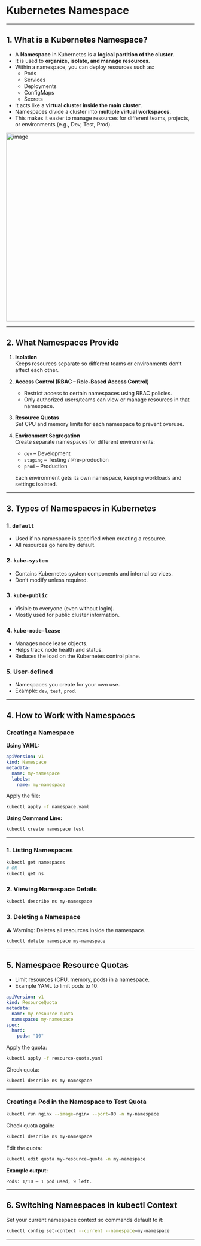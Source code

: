 # Kubernetes Namespace

---

## 1. What is a Kubernetes Namespace?

- A **Namespace** in Kubernetes is a **logical partition of the cluster**.  
- It is used to **organize, isolate, and manage resources**.  
- Within a namespace, you can deploy resources such as:
  - Pods
  - Services
  - Deployments
  - ConfigMaps
  - Secrets
- It acts like a **virtual cluster inside the main cluster**.  
- Namespaces divide a cluster into **multiple virtual workspaces**.  
- This makes it easier to manage resources for different teams, projects, or environments (e.g., Dev, Test, Prod).
  
<img width="995" height="504" alt="image" src="https://github.com/user-attachments/assets/7cf07ae3-0fed-46ae-98bf-4af5660138c9" />

---

## 2. What Namespaces Provide

1. **Isolation**  
   Keeps resources separate so different teams or environments don’t affect each other.  

2. **Access Control (RBAC – Role-Based Access Control)**  
   - Restrict access to certain namespaces using RBAC policies.  
   - Only authorized users/teams can view or manage resources in that namespace.  

3. **Resource Quotas**  
   Set CPU and memory limits for each namespace to prevent overuse.  

4. **Environment Segregation**  
   Create separate namespaces for different environments:  
   - `dev` – Development  
   - `staging` – Testing / Pre-production  
   - `prod` – Production  

   Each environment gets its own namespace, keeping workloads and settings isolated.  

---

## 3. Types of Namespaces in Kubernetes

### 1. `default`
- Used if no namespace is specified when creating a resource.  
- All resources go here by default.  

### 2. `kube-system`
- Contains Kubernetes system components and internal services.  
- Don’t modify unless required.  

### 3. `kube-public`
- Visible to everyone (even without login).  
- Mostly used for public cluster information.  

### 4. `kube-node-lease`
- Manages node lease objects.  
- Helps track node health and status.  
- Reduces the load on the Kubernetes control plane.  

### 5. **User-defined**
- Namespaces you create for your own use.  
- Example: `dev`, `test`, `prod`.  

---

## 4. How to Work with Namespaces

### Creating a Namespace

**Using YAML:**
```yaml
apiVersion: v1
kind: Namespace
metadata:
  name: my-namespace
  labels:
    name: my-namespace
````

Apply the file:

```bash
kubectl apply -f namespace.yaml
```

**Using Command Line:**

```bash
kubectl create namespace test
```

---

### 1. Listing Namespaces

```bash
kubectl get namespaces
# OR
kubectl get ns
```

### 2. Viewing Namespace Details

```bash
kubectl describe ns my-namespace
```

### 3. Deleting a Namespace

⚠️ Warning: Deletes all resources inside the namespace.

```bash
kubectl delete namespace my-namespace
```

---

## 5. Namespace Resource Quotas

* Limit resources (CPU, memory, pods) in a namespace.
* Example YAML to limit pods to 10:

```yaml
apiVersion: v1
kind: ResourceQuota
metadata:
  name: my-resource-quota
  namespace: my-namespace
spec:
  hard:
    pods: "10"
```

Apply the quota:

```bash
kubectl apply -f resource-quota.yaml
```

Check quota:

```bash
kubectl describe ns my-namespace
```

---

### Creating a Pod in the Namespace to Test Quota

```bash
kubectl run nginx --image=nginx --port=80 -n my-namespace
```

Check quota again:

```bash
kubectl describe ns my-namespace
```

Edit the quota:

```bash
kubectl edit quota my-resource-quota -n my-namespace
```
**Example output:**

```
Pods: 1/10 — 1 pod used, 9 left.
```

---

## 6. Switching Namespaces in kubectl Context

Set your current namespace context so commands default to it:

```bash
kubectl config set-context --current --namespace=my-namespace
```
---
